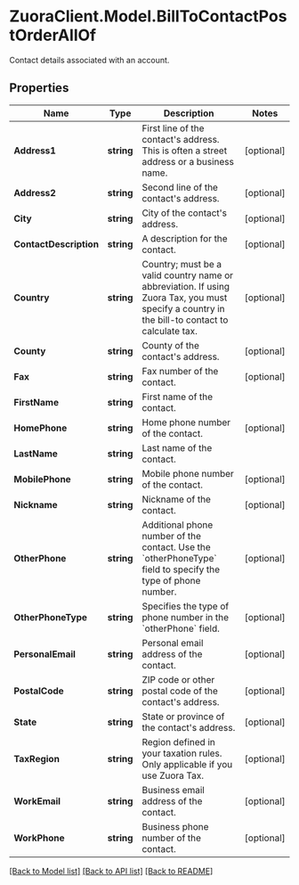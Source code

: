 # ZuoraClient.Model.BillToContactPostOrderAllOf
Contact details associated with an account. 

## Properties

Name | Type | Description | Notes
------------ | ------------- | ------------- | -------------
**Address1** | **string** | First line of the contact&#39;s address. This is often a street address or a business name.  | [optional] 
**Address2** | **string** | Second line of the contact&#39;s address.  | [optional] 
**City** | **string** | City of the contact&#39;s address.  | [optional] 
**ContactDescription** | **string** | A description for the contact.  | [optional] 
**Country** | **string** | Country; must be a valid country name or abbreviation. If using Zuora Tax, you must specify a country in the bill-to contact to calculate tax.  | [optional] 
**County** | **string** | County of the contact&#39;s address.  | [optional] 
**Fax** | **string** | Fax number of the contact.  | [optional] 
**FirstName** | **string** | First name of the contact.  | 
**HomePhone** | **string** | Home phone number of the contact.  | [optional] 
**LastName** | **string** | Last name of the contact.  | 
**MobilePhone** | **string** | Mobile phone number of the contact.  | [optional] 
**Nickname** | **string** | Nickname of the contact.  | [optional] 
**OtherPhone** | **string** | Additional phone number of the contact. Use the &#x60;otherPhoneType&#x60; field to specify the type of phone number.  | [optional] 
**OtherPhoneType** | **string** | Specifies the type of phone number in the &#x60;otherPhone&#x60; field.  | [optional] 
**PersonalEmail** | **string** | Personal email address of the contact.  | [optional] 
**PostalCode** | **string** | ZIP code or other postal code of the contact&#39;s address.  | [optional] 
**State** | **string** | State or province of the contact&#39;s address.  | [optional] 
**TaxRegion** | **string** | Region defined in your taxation rules. Only applicable if you use Zuora Tax.  | [optional] 
**WorkEmail** | **string** | Business email address of the contact.  | [optional] 
**WorkPhone** | **string** | Business phone number of the contact.  | [optional] 

[[Back to Model list]](../README.md#documentation-for-models) [[Back to API list]](../README.md#documentation-for-api-endpoints) [[Back to README]](../README.md)

